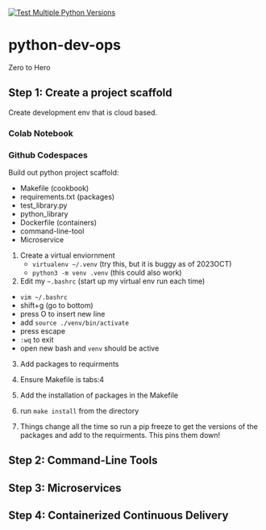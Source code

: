 [![Test Multiple Python Versions](https://github.com/bspen327/python-dev-ops/actions/workflows/main.yml/badge.svg)](https://github.com/bspen327/python-dev-ops/actions/workflows/main.yml)

# python-dev-ops
Zero to Hero


## Step 1: Create a project scaffold

Create development env that is cloud based.

### Colab Notebook

### Github Codespaces

Build out python project scaffold:

* Makefile (cookbook)
* requirements.txt (packages)
* test_library.py
* python_library
* Dockerfile (containers)
* command-line-tool
* Microservice

1. Create a virtual enviornment 
    - `virtualenv ~/.venv` (try this, but it is buggy as of 2023OCT)
    - `python3 -m venv .venv` (this could also work) 
2. Edit my `~.bashrc` (start up my virtual env run each time)
- `vim ~/.bashrc`
- shift+g (go to bottom)
- press O to insert new line
- add `source ./venv/bin/activate`
- press escape
- `:wq` to exit
- open new bash and `venv` should be active

3. Add packages to requirments

4. Ensure Makefile is tabs:4 
5. Add the installation of packages in the Makefile
6. run `make install` from the directory

7. Things change all the time so run a pip freeze to get the versions of the packages and add to the requirments. This pins them down! 

## Step 2: Command-Line Tools

## Step 3: Microservices

## Step 4: Containerized Continuous Delivery
